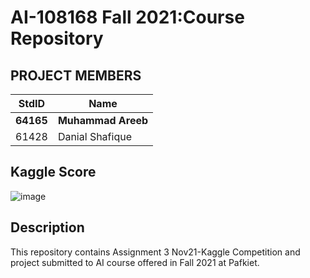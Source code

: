 

# AI-108168 Fall 2021:Course Repository #

## PROJECT MEMBERS ##
StdID | Name
------------ | -------------
**64165** | **Muhammad Areeb**
61428 | Danial Shafique


## Kaggle Score ##
![image](https://user-images.githubusercontent.com/74369888/146022167-b316e3bc-3ed0-4e45-9463-2997d17d15b4.png)

## Description ##
This repository contains Assignment 3 Nov21-Kaggle Competition and project submitted to AI course offered in Fall 2021 at Pafkiet.
